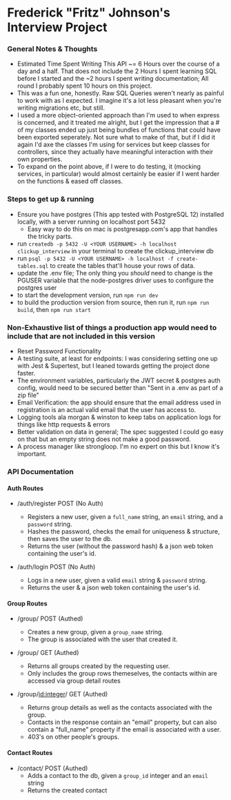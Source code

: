 # Frederick "Fritz" Johnson's Interview Project

### General Notes & Thoughts
- Estimated Time Spent Writing This API ~= 6 Hours over the course of a day and a half. That does not include the 2 Hours I spent learning SQL before I started and the ~2 hours I spent writing documentation; All round I probably spent 10 hours on this project.
- This was a fun one, honestly. Raw SQL Queries weren't nearly as painful to work with as I expected. I imagine it's a lot less pleasant when you're writing migrations etc, but still.
- I used a more object-oriented approach than I'm used to when express is concerned, and it treated me alright, but I get the impression that a # of my classes ended up just being bundles of functions that could have been exported seperately. Not sure what to make of that, but if I did it again I'd axe the classes I'm using for services but keep classes for controllers, since they actually have meaningful interaction with their own properties.
- To expand on the point above, if I were to do testing, it (mocking services, in particular) would almost certainly be easier if I went harder on the functions & eased off classes.

### Steps to get up & running
- Ensure you have postgres (This app tested with PostgreSQL 12) installed locally, with a server running on localhost port 5432
  - Easy way to do this on mac is postgresapp.com's app that handles the tricky parts.
- run `createdb -p 5432 -U <YOUR USERNAME> -h localhost clickup_interview` in your terminal to create the clickup_interview db
- run `psql -p 5432 -U <YOUR USERNAME> -h localhost -f create-tables.sql` to create the tables that'll house your rows of data.
- update the .env file; The only thing you *should* need to change is the PGUSER variable that the node-postgres driver uses to configure the postgres user
- to start the development version, run `npm run dev`
- to build the production version from source, then run it, run `npm run build`, then `npm run start`

### Non-Exhaustive list of things a production app would need to include that are not included in this version
- Reset Password Functionality
- A testing suite, at least for endpoints: I was considering setting one up with Jest & Supertest, but I leaned towards getting the project done faster.
- The environment variables, particularly the JWT secret & postgres auth config, would need to be secured better than "Sent in a .env as part of a zip file"
- Email Verification: the app should ensure that the email address used in registration is an actual valid email that the user has access to.
- Logging tools ala morgan & winston to keep tabs on application logs for things like http requests & errors
- Better validation on data in general; The spec suggested I could go easy on that but an empty string does not make a good password.
- A process manager like strongloop. I'm no expert on this but I know it's important.


### API Documentation

#### Auth Routes
- /auth/register POST (No Auth)
  - Registers a new user, given a `full_name` string, an `email` string, and a `password` string.
  - Hashes the password, checks the email for uniqueness & structure, then saves the user to the db.
  - Returns the user (without the password hash) & a json web token containing the user's id.

- /auth/login POST (No Auth)
  - Logs in a new user, given a valid `email` string & `password` string.
  - Returns the user & a json web token containing the user's id.

#### Group Routes
- /group/ POST (Authed)
  - Creates a new group, given a `group_name` string.
  - The group is associated with the user that created it.

- /group/ GET (Authed)
  - Returns all groups created by the requesting user.
  - Only includes the group rows themeselves, the contacts within are accessed via group detail routes
  
- /group/<id:integer>/ GET (Authed)
  - Returns group details as well as the contacts associated with the group.
  - Contacts in the response contain an "email" property, but can also contain a "full_name" property if the email is associated with a user.
  - 403's on other people's groups.

#### Contact Routes
- /contact/ POST (Authed)
  - Adds a contact to the db, given a `group_id` integer and an `email` string
  - Returns the created contact